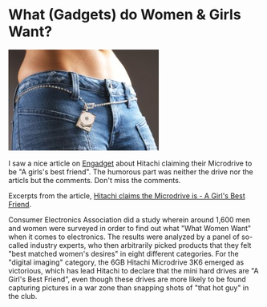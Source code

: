 # What (Gadgets) do Women & Girls Want?

<img class="small right" src="/static/2005/hitachimicrodrive.jpg" alt="Hitachi Microdrive for Girls">

I saw a nice article on [Engadget](http://engadget.com/) about Hitachi claiming their Microdrive to be "A girls's best friend". The humorous part was neither the drive nor the articls but the comments. Don't miss the comments.

Excerpts from the article, [Hitachi claims the Microdrive is - A Girl's Best Friend](http://engadget.com/2005/12/29/hitachi-claims-the-microdrive-is-a-girls-best-friend/).

Consumer Electronics Association did a study wherein around 1,600 men and women were surveyed in order to find out what "What Women Want" when it comes to electronics. The results were analyzed by a panel of so-called industry experts, who then arbitrarily picked products that they felt "best matched women's desires" in eight different categories. For the "digital imaging" category, the 6GB Hitachi Microdrive 3K6 emerged as victorious, which has lead Hitachi to declare that the mini hard drives are "A Girl's Best Friend", even though these drives are more likely to be found capturing pictures in a war zone than snapping shots of "that hot guy" in the club.